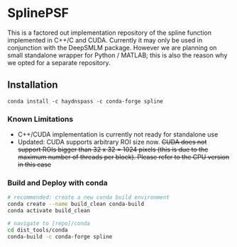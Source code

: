 # SplinePSF
This is a factored out implementation repository of the spline function implemented in C++/C and CUDA.
Currently it may only be used in conjunction with the DeepSMLM package. However we are planning on small standalone
wrapper for Python / MATLAB; this is also the reason why we opted for a separate repository.

## Installation

```
conda install -c haydnspass -c conda-forge spline
```

### Known Limitations

* C++/CUDA implementation is currently not ready for standalone use
* Updated: CUDA supports arbitrary ROI size now. ~~CUDA does not support ROIs bigger than 32 x 32 = 1024 pixels (this is due to the maximum number of threads per block). Please refer to the CPU version in this case~~


### Build and Deploy with conda
```bash
# recommended: create a new conda build environment
conda create --name build_clean conda-build
conda activate build_clean

# navigate to [repo]/conda
cd dist_tools/conda
conda-build -c conda-forge spline
```